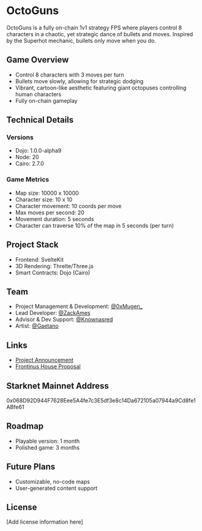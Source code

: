 # OctoGuns

OctoGuns is a fully on-chain 1v1 strategy FPS where players control 8 characters in a chaotic, yet strategic dance of bullets and moves. Inspired by the Superhot mechanic, bullets only move when you do.

## Game Overview

- Control 8 characters with 3 moves per turn
- Bullets move slowly, allowing for strategic dodging
- Vibrant, cartoon-like aesthetic featuring giant octopuses controlling human characters
- Fully on-chain gameplay

## Technical Details

### Versions

- Dojo: 1.0.0-alpha9
- Node: 20
- Cairo: 2.7.0

### Game Metrics

- Map size: 10000 x 10000
- Character size: 10 x 10
- Character movement: 10 coords per move
- Max moves per second: 20
- Movement duration: 5 seconds
- Character can traverse 10% of the map in 5 seconds (per turn)

## Project Stack

- Frontend: SvelteKit
- 3D Rendering: Threlte/Three.js
- Smart Contracts: Dojo (Cairo)

## Team

- Project Management & Development: [@0xMugen\_](https://twitter.com/0xMugen_)
- Lead Developer: [@ZackAmes](https://twitter.com/ZackAmes)
- Advisor & Dev Support: [@Knownasred](https://twitter.com/Knownasred)
- Artist: [@Gaetano](https://twitter.com/Gaetano)

## Links

- [Project Announcement](https://x.com/ZackAmes/status/1831078408723497314)
- [Frontinus House Proposal](https://snapshot.box/#/sn:0x07bd3419669f9f0cc8f19e9e2457089cdd4804a4c41a5729ee9c7fd02ab8ab62/proposal/16)

## Starknet Mainnet Address

0x068D92D944F7628Eee5A4fe7c3E5df3e8c14Da672105a07944a9Cd8fe1ABfe61

## Roadmap

- Playable version: 1 month
- Polished game: 3 months

## Future Plans

- Customizable, no-code maps
- User-generated content support

## License

[Add license information here]
